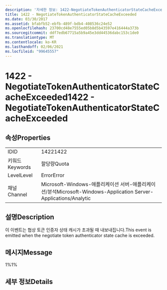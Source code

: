```yaml
---
description: '자세한 정보: 1422-NegotiateTokenAuthenticatorStateCacheExceeded'
title: 1422 - NegotiateTokenAuthenticatorStateCacheExceeded
ms.date: 03/30/2017
ms.assetid: bfabfb52-ebfb-489f-bdb4-408536c24e52
ms.openlocfilehash: 23700cd48e7555ed05b8d5b43597e416444a373b
ms.sourcegitcommit: ddf7edb67715a5b9a45e3dd44536dabc153c1de0
ms.translationtype: MT
ms.contentlocale: ko-KR
ms.lasthandoff: 02/06/2021
ms.locfileid: "99645557"
---
```

# <a name="1422---negotiatetokenauthenticatorstatecacheexceeded"></a><span data-ttu-id="271ac-103">1422 - NegotiateTokenAuthenticatorStateCacheExceeded</span><span class="sxs-lookup"><span data-stu-id="271ac-103">1422 - NegotiateTokenAuthenticatorStateCacheExceeded</span></span>

## <a name="properties"></a><span data-ttu-id="271ac-104">속성</span><span class="sxs-lookup"><span data-stu-id="271ac-104">Properties</span></span>  
  
|||  
|-|-|  
|<span data-ttu-id="271ac-105">ID</span><span class="sxs-lookup"><span data-stu-id="271ac-105">ID</span></span>|<span data-ttu-id="271ac-106">1422</span><span class="sxs-lookup"><span data-stu-id="271ac-106">1422</span></span>|  
|<span data-ttu-id="271ac-107">키워드</span><span class="sxs-lookup"><span data-stu-id="271ac-107">Keywords</span></span>|<span data-ttu-id="271ac-108">할당량</span><span class="sxs-lookup"><span data-stu-id="271ac-108">Quota</span></span>|  
|<span data-ttu-id="271ac-109">Level</span><span class="sxs-lookup"><span data-stu-id="271ac-109">Level</span></span>|<span data-ttu-id="271ac-110">Error</span><span class="sxs-lookup"><span data-stu-id="271ac-110">Error</span></span>|  
|<span data-ttu-id="271ac-111">채널</span><span class="sxs-lookup"><span data-stu-id="271ac-111">Channel</span></span>|<span data-ttu-id="271ac-112">Microsoft-Windows-애플리케이션 서버-애플리케이션/분석</span><span class="sxs-lookup"><span data-stu-id="271ac-112">Microsoft-Windows-Application Server-Applications/Analytic</span></span>|  
  
## <a name="description"></a><span data-ttu-id="271ac-113">설명</span><span class="sxs-lookup"><span data-stu-id="271ac-113">Description</span></span>  

 <span data-ttu-id="271ac-114">이 이벤트는 협상 토큰 인증자 상태 캐시가 초과될 때 내보내집니다.</span><span class="sxs-lookup"><span data-stu-id="271ac-114">This event is emitted when the negotiate token authenticator state cache is exceeded.</span></span>  
  
## <a name="message"></a><span data-ttu-id="271ac-115">메시지</span><span class="sxs-lookup"><span data-stu-id="271ac-115">Message</span></span>  

 <span data-ttu-id="271ac-116">1%</span><span class="sxs-lookup"><span data-stu-id="271ac-116">1%</span></span>  
  
## <a name="details"></a><span data-ttu-id="271ac-117">세부 정보</span><span class="sxs-lookup"><span data-stu-id="271ac-117">Details</span></span>
